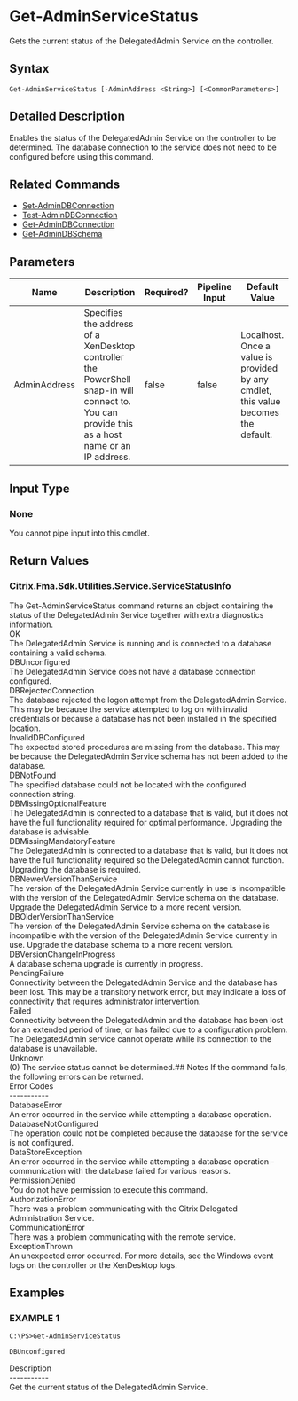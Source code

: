 ﻿# Get-AdminServiceStatus

   Gets the current status of the DelegatedAdmin Service on the controller.

## Syntax
```
Get-AdminServiceStatus [-AdminAddress <String>] [<CommonParameters>]
```

## Detailed Description
   Enables the status of the DelegatedAdmin Service on the controller to be determined. The database connection to the service does not need to be configured before using this command.

## Related Commands
  * [Set-AdminDBConnection](Set-AdminDBConnection.html)
  * [Test-AdminDBConnection](Test-AdminDBConnection.html)
  * [Get-AdminDBConnection](Get-AdminDBConnection.html)
  * [Get-AdminDBSchema](Get-AdminDBSchema.html)
## Parameters

| Name   | Description | Required? | Pipeline Input | Default Value |
| --- | --- | --- | --- | --- |
| AdminAddress | Specifies the address of a XenDesktop controller the PowerShell snap-in will connect to. You can provide this as a host name or an IP address. | false | false | Localhost. Once a value is provided by any cmdlet, this value becomes the default. |

## Input Type
### None
   You cannot pipe input into this cmdlet.
## Return Values
### Citrix.Fma.Sdk.Utilities.Service.ServiceStatusInfo
   The Get-AdminServiceStatus command returns an object containing the status of the DelegatedAdmin Service together with extra diagnostics information.<br>OK<br>    The DelegatedAdmin Service is running and is connected to a database containing a valid schema.<br>DBUnconfigured<br>    The DelegatedAdmin Service does not have a database connection configured.<br>DBRejectedConnection<br>    The database rejected the logon attempt from the DelegatedAdmin Service.  This may be because the service attempted to log on with invalid credentials or because a database has not been installed in the specified location.<br>InvalidDBConfigured<br>    The expected stored procedures are missing from the database.  This may be because the DelegatedAdmin Service schema has not been added to the database.<br>DBNotFound<br>    The specified database could not be located with the configured connection string.<br>DBMissingOptionalFeature<br>    The DelegatedAdmin is connected to a database that is valid, but it does not have the full functionality required for optimal performance. Upgrading the database is advisable.<br>DBMissingMandatoryFeature<br>    The DelegatedAdmin is connected to a database that is valid, but it does not have the full functionality required so the DelegatedAdmin cannot function. Upgrading the database is required.<br>DBNewerVersionThanService<br>    The version of the DelegatedAdmin Service currently in use is incompatible with the version of the DelegatedAdmin Service schema on the database.  Upgrade the DelegatedAdmin Service to a more recent version.<br>DBOlderVersionThanService<br>    The version of the DelegatedAdmin Service schema on the database is incompatible with the version of the DelegatedAdmin Service currently in use.  Upgrade the database schema to a more recent version.<br>DBVersionChangeInProgress<br>    A database schema upgrade is currently in progress.<br>PendingFailure<br>    Connectivity between the DelegatedAdmin Service and the database has been lost. This may be a transitory network error, but may indicate a loss of connectivity that requires administrator intervention.<br>Failed<br>    Connectivity between the DelegatedAdmin and the database has been lost for an extended period of time, or has failed due to a configuration problem. The DelegatedAdmin service cannot operate while its connection to the database is unavailable.<br>Unknown<br>    (0) The service status cannot be determined.## Notes
   If the command fails, the following errors can be returned.<br>    Error Codes<br>    -----------<br>    DatabaseError<br>        An error occurred in the service while attempting a database operation.<br>    DatabaseNotConfigured<br>        The operation could not be completed because the database for the service is not configured.<br>    DataStoreException<br>        An error occurred in the service while attempting a database operation - communication with the database failed for various reasons.<br>    PermissionDenied<br>        You do not have permission to execute this command.<br>    AuthorizationError<br>        There was a problem communicating with the Citrix Delegated Administration Service.<br>    CommunicationError<br>        There was a problem communicating with the remote service.<br>    ExceptionThrown<br>        An unexpected error occurred.  For more details, see the Windows event logs on the controller or the XenDesktop logs.
## Examples

### EXAMPLE 1
```
C:\PS>Get-AdminServiceStatus

DBUnconfigured
```
   Description<br>-----------<br>Get the current status of the DelegatedAdmin Service.
